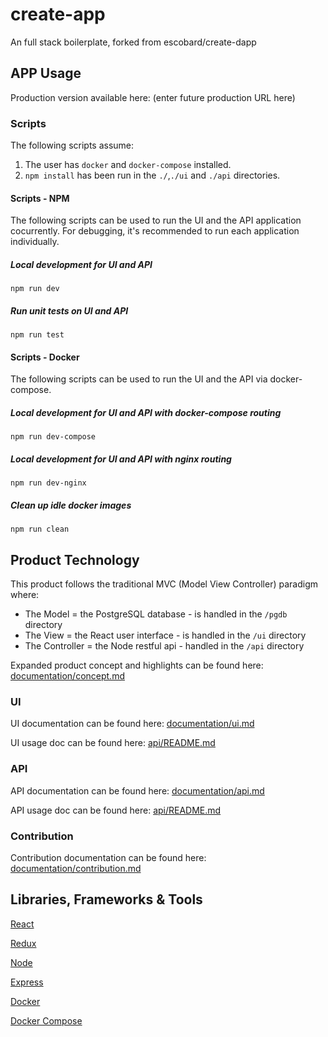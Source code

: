 # create-app

An full stack boilerplate, forked from escobard/create-dapp

## APP Usage

Production version available here: (enter future production URL here)

### Scripts

The following scripts assume:

1) The user has `docker` and `docker-compose` installed.
2) `npm install` has been run in the `./`,`./ui` and `./api` directories.

#### Scripts - NPM

The following scripts can be used to run the UI and the API application cocurrently. For debugging, it's recommended to run each application individually.

##### Local development for UI and API

`npm run dev`

##### Run unit tests on UI and API

`npm run test`

#### Scripts - Docker

The following scripts can be used to run the UI and the API via docker-compose.

##### Local development for UI and API with docker-compose routing

`npm run dev-compose`

##### Local development for UI and API with nginx routing

`npm run dev-nginx`

##### Clean up idle docker images

`npm run clean`

## Product Technology

This product follows the traditional MVC (Model View Controller) paradigm where:
   - The Model = the PostgreSQL database - is handled in the `/pgdb` directory
   - The View = the React user interface - is handled in the `/ui` directory
   - The Controller = the Node restful api  - handled in the `/api` directory

Expanded product concept and highlights can be found here: [documentation/concept.md](https://github.com/escobard/create-app/blob/master/documentation/concept.md)

### UI

UI documentation can be found here: [documentation/ui.md](https://github.com/escobard/create-app/blob/master/documentation/ui.md)

UI usage doc can be found here: [api/README.md](https://github.com/escobard/create-app/blob/master/ui/README.md)

### API 

API documentation can be found here: [documentation/api.md](https://github.com/escobard/create-app/blob/master/documentation/api.md)

API usage doc can be found here: [api/README.md](https://github.com/escobard/create-app/blob/master/api/README.md)

### Contribution

Contribution documentation can be found here: [documentation/contribution.md](https://github.com/escobard/create-app/blob/master/documentation/contribution.md)

## Libraries, Frameworks & Tools

[React](https://reactjs.org/)

[Redux](https://redux.js.org/)

[Node](https://nodejs.org/en/)

[Express](https://expressjs.com/)

[Docker](https://www.docker.com/)

[Docker Compose](https://docs.docker.com/compose/)
